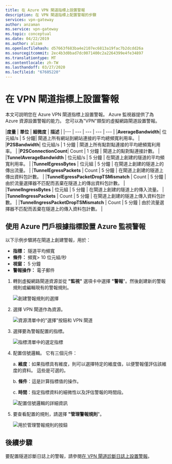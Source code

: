 ```yaml
---
title: 在 Azure VPN 閘道指標上設置警報
description: 在 VPN 閘道指標上配置警報的步驟
services: vpn-gateway
author: anzaman
ms.service: vpn-gateway
ms.topic: conceptual
ms.date: 04/22/2019
ms.author: alzam
ms.openlocfilehash: d57663f683ba4e2107ec6813a19fac7b2dcdd26a
ms.sourcegitcommit: 2ec4b3d0bad7dc0071400c2a2264399e4fe34897
ms.translationtype: MT
ms.contentlocale: zh-TW
ms.lasthandoff: 03/27/2020
ms.locfileid: "67605220"
---
```

# <a name="set-up-alerts-on-vpn-gateway-metrics"></a>在 VPN 閘道指標上設置警報

本文可説明您在 Azure VPN 閘道指標上設置警報。 Azure 監視器提供了為 Azure 資源設置警報的能力。 您可以為"VPN"類型的虛擬網路閘道設置警報。


|**度量**   | **單位** | **細微度** | **描述** | 
|---       | ---        | ---       | ---            | ---       |
|**AverageBandwidth**| 位元組/s  | 5 分鐘| 閘道上所有網站到網站連接的平均總頻寬利用率。     |
|**P2SBandwidth**| 位元組/s  | 1 分鐘  | 閘道上所有點對點連接的平均總頻寬利用率。    |
|**P2SConnectionCount**| Count  | 1 分鐘  | 閘道上的點對點連接計數。   |
|**TunnelAverageBandwidth** | 位元組/s    | 5 分鐘  | 在閘道上創建的隧道的平均頻寬利用率。 |
|**TunnelEgressBytes** | 位元組 | 5 分鐘 | 在閘道上創建的隧道上的傳出流量。   |
|**TunnelEgressPackets** | Count | 5 分鐘 | 在閘道上創建的隧道上傳出資料包計數。   |
|**TunnelEgressPacketDropTSMismatch** | Count | 5 分鐘 | 由於流量選擇器不匹配而丟棄在隧道上的傳出資料包計數。 |
|**TunnelIngressBytes** | 位元組 | 5 分鐘 | 在閘道上創建的隧道上的傳入流量。   |
|**TunnelIngressPackets** | Count | 5 分鐘 | 在閘道上創建的隧道上傳入資料包計數。   |
|**TunnelIngressPacketDropTSMismatch** | Count | 5 分鐘 | 由於流量選擇器不匹配而丟棄在隧道上的傳入資料包計數。 |


## <a name="set-up-azure-monitor-alerts-based-on-metrics-by-using-the-azure-portal"></a><a name="setup"></a>使用 Azure 門戶根據指標設置 Azure 監視警報

以下示例步驟將在閘道上創建警報，用於：

- **指標：** 隧道平均頻寬
- **條件：** 頻寬> 10 位元組/秒
- **視窗：** 5 分鐘
- **警報操作：** 電子郵件



1. 轉到虛擬網路閘道資源並從 **"監視"** 選項卡中選擇 **"警報**"。然後創建新的警報規則或編輯現有的警報規則。

   ![創建警報規則的選擇](./media/vpn-gateway-howto-setup-alerts-virtual-network-gateway-metric/metric-alert1.png "建立")

2. 選擇 VPN 閘道作為資源。

   ![資源清單中的"選擇"按鈕和 VPN 閘道](./media/vpn-gateway-howto-setup-alerts-virtual-network-gateway-metric/metric-alert2.png "選取")

3. 選擇要為警報配置的指標。

   ![指標清單中的選定指標](./media/vpn-gateway-howto-setup-alerts-virtual-network-gateway-metric/metric-alert3.png "選取")
4. 配置信號邏輯。 它有三個元件：

    a. **維度**：如果指標具有維度，則可以選擇特定的維度值，以便警報僅評估該維度的資料。 這些是可選的。

    b. **條件**：這是計算指標值的操作。

    c. **時間**：指定指標資料的細微性以及評估警報的時間段。

   ![配置信號邏輯的詳細資訊](./media/vpn-gateway-howto-setup-alerts-virtual-network-gateway-metric/metric-alert4.png "選取")

5. 要查看配置的規則，請選擇 **"管理警報規則**"。

   ![用於管理警報規則的按鈕](./media/vpn-gateway-howto-setup-alerts-virtual-network-gateway-metric/metric-alert8.png "選取")

## <a name="next-steps"></a>後續步驟

要配置隧道診斷日誌上的警報，請參閱[在 VPN 閘道診斷日誌上設置警報](vpn-gateway-howto-setup-alerts-virtual-network-gateway-log.md)。
